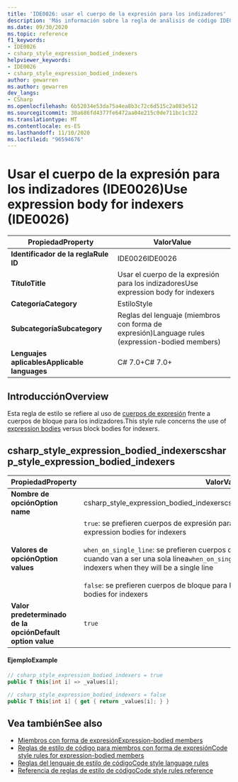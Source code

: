 ```yaml
---
title: 'IDE0026: usar el cuerpo de la expresión para los indizadores'
description: 'Más información sobre la regla de análisis de código IDE0026: usar el cuerpo de la expresión para los indizadores'
ms.date: 09/30/2020
ms.topic: reference
f1_keywords:
- IDE0026
- csharp_style_expression_bodied_indexers
helpviewer_keywords:
- IDE0026
- csharp_style_expression_bodied_indexers
author: gewarren
ms.author: gewarren
dev_langs:
- CSharp
ms.openlocfilehash: 6b52034e53da75a4ea8b3c72c6d515c2a083e512
ms.sourcegitcommit: 30a686fd4377fe6472aa04e215c0de711bc1c322
ms.translationtype: MT
ms.contentlocale: es-ES
ms.lasthandoff: 11/10/2020
ms.locfileid: "96594676"
---
```

# <a name="use-expression-body-for-indexers-ide0026"></a><span data-ttu-id="7373f-103">Usar el cuerpo de la expresión para los indizadores (IDE0026)</span><span class="sxs-lookup"><span data-stu-id="7373f-103">Use expression body for indexers (IDE0026)</span></span>

|<span data-ttu-id="7373f-104">Propiedad</span><span class="sxs-lookup"><span data-stu-id="7373f-104">Property</span></span>|<span data-ttu-id="7373f-105">Valor</span><span class="sxs-lookup"><span data-stu-id="7373f-105">Value</span></span>|
|-|-|
| <span data-ttu-id="7373f-106">**Identificador de la regla**</span><span class="sxs-lookup"><span data-stu-id="7373f-106">**Rule ID**</span></span> | <span data-ttu-id="7373f-107">IDE0026</span><span class="sxs-lookup"><span data-stu-id="7373f-107">IDE0026</span></span> |
| <span data-ttu-id="7373f-108">**Título**</span><span class="sxs-lookup"><span data-stu-id="7373f-108">**Title**</span></span> | <span data-ttu-id="7373f-109">Usar el cuerpo de la expresión para los indizadores</span><span class="sxs-lookup"><span data-stu-id="7373f-109">Use expression body for indexers</span></span> |
| <span data-ttu-id="7373f-110">**Categoría**</span><span class="sxs-lookup"><span data-stu-id="7373f-110">**Category**</span></span> | <span data-ttu-id="7373f-111">Estilo</span><span class="sxs-lookup"><span data-stu-id="7373f-111">Style</span></span> |
| <span data-ttu-id="7373f-112">**Subcategoría**</span><span class="sxs-lookup"><span data-stu-id="7373f-112">**Subcategory**</span></span> | <span data-ttu-id="7373f-113">Reglas del lenguaje (miembros con forma de expresión)</span><span class="sxs-lookup"><span data-stu-id="7373f-113">Language rules (expression-bodied members)</span></span> |
| <span data-ttu-id="7373f-114">**Lenguajes aplicables**</span><span class="sxs-lookup"><span data-stu-id="7373f-114">**Applicable languages**</span></span> | <span data-ttu-id="7373f-115">C# 7.0+</span><span class="sxs-lookup"><span data-stu-id="7373f-115">C# 7.0+</span></span> |

## <a name="overview"></a><span data-ttu-id="7373f-116">Introducción</span><span class="sxs-lookup"><span data-stu-id="7373f-116">Overview</span></span>

<span data-ttu-id="7373f-117">Esta regla de estilo se refiere al uso de [cuerpos de expresión](../../../csharp/programming-guide/statements-expressions-operators/expression-bodied-members.md) frente a cuerpos de bloque para los indizadores.</span><span class="sxs-lookup"><span data-stu-id="7373f-117">This style rule concerns the use of [expression bodies](../../../csharp/programming-guide/statements-expressions-operators/expression-bodied-members.md) versus block bodies for indexers.</span></span>

## <a name="csharp_style_expression_bodied_indexers"></a><span data-ttu-id="7373f-118">csharp_style_expression_bodied_indexers</span><span class="sxs-lookup"><span data-stu-id="7373f-118">csharp_style_expression_bodied_indexers</span></span>

|<span data-ttu-id="7373f-119">Propiedad</span><span class="sxs-lookup"><span data-stu-id="7373f-119">Property</span></span>|<span data-ttu-id="7373f-120">Valor</span><span class="sxs-lookup"><span data-stu-id="7373f-120">Value</span></span>|
|-|-|
| <span data-ttu-id="7373f-121">**Nombre de opción**</span><span class="sxs-lookup"><span data-stu-id="7373f-121">**Option name**</span></span> | <span data-ttu-id="7373f-122">csharp_style_expression_bodied_indexers</span><span class="sxs-lookup"><span data-stu-id="7373f-122">csharp_style_expression_bodied_indexers</span></span>
| <span data-ttu-id="7373f-123">**Valores de opción**</span><span class="sxs-lookup"><span data-stu-id="7373f-123">**Option values**</span></span> | <span data-ttu-id="7373f-124">`true`: se prefieren cuerpos de expresión para los indizadores</span><span class="sxs-lookup"><span data-stu-id="7373f-124">`true` - Prefer expression bodies for indexers</span></span><br /><br /><span data-ttu-id="7373f-125">`when_on_single_line`: se prefieren cuerpos de expresión para los indizadores cuando van a ser una sola línea</span><span class="sxs-lookup"><span data-stu-id="7373f-125">`when_on_single_line` - Prefer expression bodies for indexers when they will be a single line</span></span><br /><br /><span data-ttu-id="7373f-126">`false`: se prefieren cuerpos de bloque para los indexadores.</span><span class="sxs-lookup"><span data-stu-id="7373f-126">`false` - Prefer block bodies for indexers</span></span> |
| <span data-ttu-id="7373f-127">**Valor predeterminado de la opción**</span><span class="sxs-lookup"><span data-stu-id="7373f-127">**Default option value**</span></span> | `true` |

#### <a name="example"></a><span data-ttu-id="7373f-128">Ejemplo</span><span class="sxs-lookup"><span data-stu-id="7373f-128">Example</span></span>

```csharp
// csharp_style_expression_bodied_indexers = true
public T this[int i] => _values[i];

// csharp_style_expression_bodied_indexers = false
public T this[int i] { get { return _values[i]; } }
```

## <a name="see-also"></a><span data-ttu-id="7373f-129">Vea también</span><span class="sxs-lookup"><span data-stu-id="7373f-129">See also</span></span>

- [<span data-ttu-id="7373f-130">Miembros con forma de expresión</span><span class="sxs-lookup"><span data-stu-id="7373f-130">Expression-bodied members</span></span>](../../../csharp/programming-guide/statements-expressions-operators/expression-bodied-members.md)
- [<span data-ttu-id="7373f-131">Reglas de estilo de código para miembros con forma de expresión</span><span class="sxs-lookup"><span data-stu-id="7373f-131">Code style rules for expression-bodied members</span></span>](expression-bodied-members.md)
- [<span data-ttu-id="7373f-132">Reglas del lenguaje de estilo de código</span><span class="sxs-lookup"><span data-stu-id="7373f-132">Code style language rules</span></span>](language-rules.md)
- [<span data-ttu-id="7373f-133">Referencia de reglas de estilo de código</span><span class="sxs-lookup"><span data-stu-id="7373f-133">Code style rules reference</span></span>](index.md)
